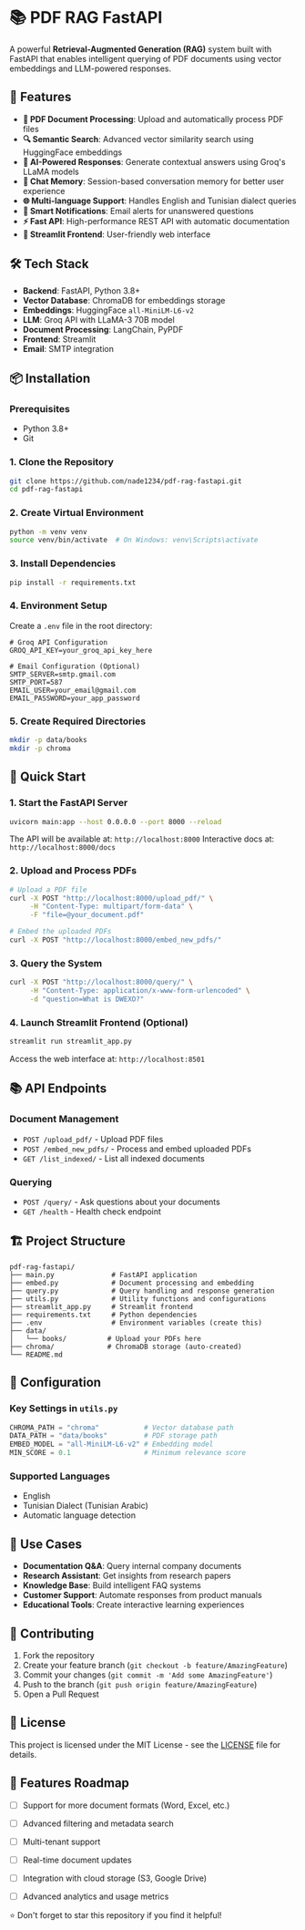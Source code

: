 # 📚 PDF RAG FastAPI

A powerful **Retrieval-Augmented Generation (RAG)** system built with FastAPI that enables intelligent querying of PDF documents using vector embeddings and LLM-powered responses.

## 🚀 Features

- **📄 PDF Document Processing**: Upload and automatically process PDF files
- **🔍 Semantic Search**: Advanced vector similarity search using HuggingFace embeddings
- **🤖 AI-Powered Responses**: Generate contextual answers using Groq's LLaMA models
- **🧠 Chat Memory**: Session-based conversation memory for better user experience
- **🌐 Multi-language Support**: Handles English and Tunisian dialect queries
- **📧 Smart Notifications**: Email alerts for unanswered questions
- **⚡ Fast API**: High-performance REST API with automatic documentation
- **🎨 Streamlit Frontend**: User-friendly web interface

## 🛠️ Tech Stack

- **Backend**: FastAPI, Python 3.8+
- **Vector Database**: ChromaDB for embeddings storage
- **Embeddings**: HuggingFace `all-MiniLM-L6-v2`
- **LLM**: Groq API with LLaMA-3 70B model
- **Document Processing**: LangChain, PyPDF
- **Frontend**: Streamlit
- **Email**: SMTP integration

## 📦 Installation

### Prerequisites

- Python 3.8+
- Git

### 1. Clone the Repository

```bash
git clone https://github.com/nade1234/pdf-rag-fastapi.git
cd pdf-rag-fastapi
```

### 2. Create Virtual Environment

```bash
python -m venv venv
source venv/bin/activate  # On Windows: venv\Scripts\activate
```

### 3. Install Dependencies

```bash
pip install -r requirements.txt
```

### 4. Environment Setup

Create a `.env` file in the root directory:

```env
# Groq API Configuration
GROQ_API_KEY=your_groq_api_key_here

# Email Configuration (Optional)
SMTP_SERVER=smtp.gmail.com
SMTP_PORT=587
EMAIL_USER=your_email@gmail.com
EMAIL_PASSWORD=your_app_password
```

### 5. Create Required Directories

```bash
mkdir -p data/books
mkdir -p chroma
```

## 🚀 Quick Start

### 1. Start the FastAPI Server

```bash
uvicorn main:app --host 0.0.0.0 --port 8000 --reload
```

The API will be available at: `http://localhost:8000`
Interactive docs at: `http://localhost:8000/docs`

### 2. Upload and Process PDFs

```bash
# Upload a PDF file
curl -X POST "http://localhost:8000/upload_pdf/" \
     -H "Content-Type: multipart/form-data" \
     -F "file=@your_document.pdf"

# Embed the uploaded PDFs
curl -X POST "http://localhost:8000/embed_new_pdfs/"
```

### 3. Query the System

```bash
curl -X POST "http://localhost:8000/query/" \
     -H "Content-Type: application/x-www-form-urlencoded" \
     -d "question=What is DWEXO?"
```

### 4. Launch Streamlit Frontend (Optional)

```bash
streamlit run streamlit_app.py
```

Access the web interface at: `http://localhost:8501`

## 📚 API Endpoints

### Document Management

- `POST /upload_pdf/` - Upload PDF files
- `POST /embed_new_pdfs/` - Process and embed uploaded PDFs
- `GET /list_indexed/` - List all indexed documents

### Querying

- `POST /query/` - Ask questions about your documents
- `GET /health` - Health check endpoint



## 🏗️ Project Structure

```
pdf-rag-fastapi/
├── main.py              # FastAPI application
├── embed.py             # Document processing and embedding
├── query.py             # Query handling and response generation
├── utils.py             # Utility functions and configurations
├── streamlit_app.py     # Streamlit frontend
├── requirements.txt     # Python dependencies
├── .env                 # Environment variables (create this)
├── data/
│   └── books/          # Upload your PDFs here
├── chroma/             # ChromaDB storage (auto-created)
└── README.md
```

## 🔧 Configuration

### Key Settings in `utils.py`

```python
CHROMA_PATH = "chroma"           # Vector database path
DATA_PATH = "data/books"         # PDF storage path
EMBED_MODEL = "all-MiniLM-L6-v2" # Embedding model
MIN_SCORE = 0.1                  # Minimum relevance score
```

### Supported Languages

- English
- Tunisian Dialect (Tunisian Arabic)
- Automatic language detection

## 🎯 Use Cases

- **Documentation Q&A**: Query internal company documents
- **Research Assistant**: Get insights from research papers
- **Knowledge Base**: Build intelligent FAQ systems
- **Customer Support**: Automate responses from product manuals
- **Educational Tools**: Create interactive learning experiences

## 🤝 Contributing

1. Fork the repository
2. Create your feature branch (`git checkout -b feature/AmazingFeature`)
3. Commit your changes (`git commit -m 'Add some AmazingFeature'`)
4. Push to the branch (`git push origin feature/AmazingFeature`)
5. Open a Pull Request

## 📄 License

This project is licensed under the MIT License - see the [LICENSE](LICENSE) file for details.


## 🌟 Features Roadmap

- [ ] Support for more document formats (Word, Excel, etc.)
- [ ] Advanced filtering and metadata search
- [ ] Multi-tenant support
- [ ] Real-time document updates
- [ ] Integration with cloud storage (S3, Google Drive)
- [ ] Advanced analytics and usage metrics


⭐ Don't forget to star this repository if you find it helpful!